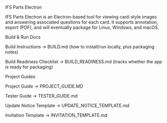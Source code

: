 IFS Parts Electron

IFS Parts Electron is an Electron-based tool for viewing card-style images and answering associated questions for each card.
It supports annotation, export (PDF), and will eventually package for Linux, Windows, and macOS.

Build & Run Docs

Build Instructions → BUILD.md (how to install/run locally, plus packaging notes)

Build Readiness Checklist → BUILD_READINESS.md (tracks whether the app is ready for packaging)

Project Guides

Project Guide → PROJECT_GUIDE.MD

Tester Guide → TESTER_GUIDE.md

Update Notice Template → UPDATE_NOTICE_TEMPLATE.md

Invitation Template → INVITATION_TEMPLATE.md